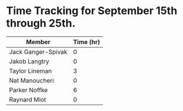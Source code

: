 # Time Tracking for September 15th through 25th.

| Member             | Time (hr) |
|--------------------|-----------|
| Jack Ganger-Spivak | 0         |
| Jakob Langtry      | 0         |
| Taylor Lineman     | 3         |
| Nat Manoucheri     | 0         |
| Parker Noffke      | 6         |
| Raynard Miot       | 0         |
